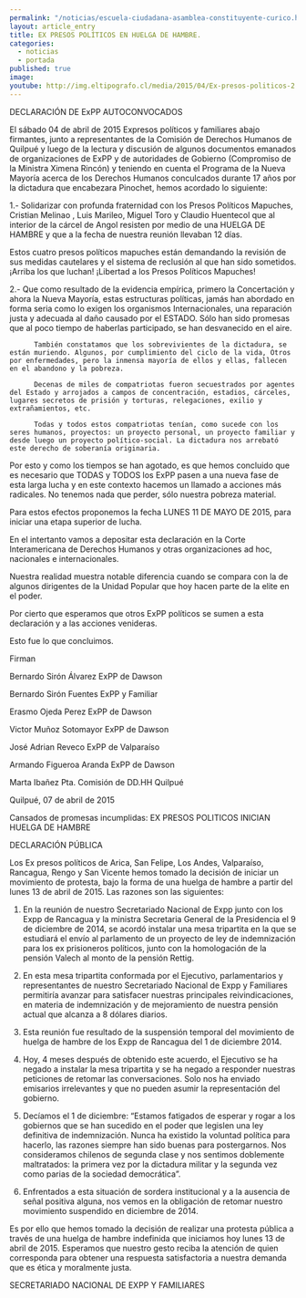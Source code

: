 ```yaml
---
permalink: "/noticias/escuela-ciudadana-asamblea-constituyente-curico.html"
layout: article_entry
title: EX PRESOS POLÍTICOS EN HUELGA DE HAMBRE.
categories: 
  - noticias
  - portada
published: true
image: 
youtube: http://img.eltipografo.cl/media/2015/04/Ex-presos-politicos-2.jpg
---
```


DECLARACIÓN DE ExPP AUTOCONVOCADOS

El sábado 04 de abril de 2015 Expresos políticos y familiares abajo firmantes, junto a representantes de la Comisión de Derechos Humanos de Quilpué y  luego de la lectura y discusión de algunos documentos emanados de organizaciones de ExPP y de autoridades de Gobierno (Compromiso de la Ministra Ximena Rincón) y teniendo en cuenta el Programa de la Nueva Mayoría acerca de los Derechos Humanos conculcados durante 17 años por la dictadura que encabezara Pinochet, hemos acordado lo siguiente:

1.-      Solidarizar con profunda fraternidad con los Presos Políticos Mapuches,  Cristian Melinao , Luis Marileo, Miguel Toro y Claudio Huentecol que al interior de la cárcel de Angol resisten por medio de una HUELGA DE HAMBRE y que a la fecha de nuestra reunión llevaban 12 días.

Estos cuatro presos políticos mapuches están demandando la revisión de sus medidas cautelares y el sistema de reclusión al que han sido sometidos. ¡Arriba los que luchan! ¡Libertad a los Presos Políticos Mapuches!

2.-      Que como resultado de la evidencia empírica, primero la Concertación y ahora la Nueva Mayoría, estas estructuras políticas, jamás han abordado en forma seria como lo exigen los organismos Internacionales, una reparación justa y adecuada al daño causado por el ESTADO. Sólo han sido promesas que al poco tiempo de haberlas participado, se han desvanecido en el aire.

          También constatamos que los sobrevivientes de la dictadura, se están muriendo. Algunos, por cumplimiento del ciclo de la vida, Otros por enfermedades, pero la inmensa mayoría de ellos y ellas, fallecen en el abandono y la pobreza.

          Decenas de miles de compatriotas fueron secuestrados por agentes del Estado y arrojados a campos de concentración, estadios, cárceles, lugares secretos de prisión y torturas, relegaciones, exilio y extrañamientos, etc.

          Todas y todos estos compatriotas tenían, como sucede con los seres humanos, proyectos: un proyecto personal, un proyecto familiar y desde luego un proyecto político-social. La dictadura nos arrebató este derecho de soberanía originaria.

Por esto y como los tiempos se han agotado, es que hemos concluido que es necesario que  TODAS y TODOS los ExPP pasen a una nueva fase de esta larga lucha y en este contexto hacemos un llamado a acciones más radicales. No tenemos nada que perder, sólo nuestra pobreza material.

Para estos efectos proponemos la fecha LUNES 11 DE MAYO DE 2015, para iniciar una etapa superior de lucha.

En el intertanto vamos a depositar esta declaración en la Corte Interamericana de Derechos Humanos y otras organizaciones ad hoc, nacionales e internacionales.

Nuestra realidad muestra notable diferencia cuando se compara con la de algunos dirigentes de la Unidad Popular que hoy hacen parte de la elite en el poder.

Por cierto que esperamos que otros ExPP políticos se sumen a esta declaración y a las acciones venideras.

Esto fue lo que concluimos.

Firman

Bernardo Sirón Álvarez               ExPP de Dawson

Bernardo Sirón Fuentes              ExPP  y Familiar

Erasmo Ojeda Perez                  ExPP de Dawson

Victor Muñoz Sotomayor             ExPP de Dawson

José Adrian Reveco                    ExPP de Valparaíso

Armando Figueroa Aranda                    ExPP de Dawson

Marta Ibañez                                       Pta. Comisión de DD.HH Quilpué

Quilpué, 07 de abril de 2015


Cansados de promesas incumplidas: EX PRESOS POLITICOS INICIAN HUELGA DE HAMBRE

 

 

DECLARACIÓN PÚBLICA

Los Ex presos políticos de Arica, San Felipe, Los Andes, Valparaíso, Rancagua, Rengo y San Vicente hemos tomado la decisión de iniciar un movimiento de protesta, bajo la forma de una huelga de hambre a partir del lunes 13 de abril de 2015.  Las razones son las siguientes:

1.   En la reunión de nuestro Secretariado Nacional de Expp junto con los Expp de Rancagua y la ministra Secretaria General de la Presidencia el 9 de diciembre de 2014, se acordó instalar una mesa tripartita en la que se estudiará el envío al parlamento de un proyecto de ley de indemnización para los ex prisioneros políticos, junto con la homologación de la pensión Valech al monto de la pensión Rettig.

2.   En esta mesa tripartita conformada por el Ejecutivo, parlamentarios y representantes de nuestro Secretariado Nacional de Expp y Familiares permitiría avanzar para satisfacer nuestras principales reivindicaciones, en materia de indemnización y de mejoramiento de nuestra pensión actual que alcanza a 8 dólares diarios.

3.   Esta reunión fue resultado de la suspensión temporal del movimiento de huelga de hambre de los Expp de Rancagua del 1 de diciembre 2014.

4.   Hoy, 4 meses después de obtenido este acuerdo, el Ejecutivo se ha negado a instalar la mesa tripartita y se ha negado a responder nuestras peticiones de retomar las conversaciones. Solo nos ha enviado emisarios irrelevantes y que no pueden asumir la representación del gobierno.

5.   Decíamos el 1 de diciembre: “Estamos fatigados de esperar y rogar a los gobiernos que se han sucedido en el poder que legislen una ley definitiva de indemnización. Nunca ha existido la voluntad política para hacerlo, las razones siempre han sido buenas para postergarnos. Nos consideramos chilenos de segunda clase y nos sentimos doblemente maltratados: la primera vez por la dictadura militar y la segunda vez como parias de la sociedad democrática”.

6.   Enfrentados a esta situación de sordera institucional y a la ausencia de señal positiva alguna, nos vemos en la obligación de retomar nuestro movimiento suspendido en diciembre de 2014.

Es por ello que hemos tomado la decisión de realizar una protesta pública a través de una huelga de hambre indefinida que iniciamos hoy lunes 13 de abril de 2015. Esperamos que nuestro gesto reciba la atención de quien corresponda para obtener una respuesta satisfactoria a nuestra demanda que es ética y moralmente justa.

 

SECRETARIADO NACIONAL DE EXPP Y FAMILIARES
